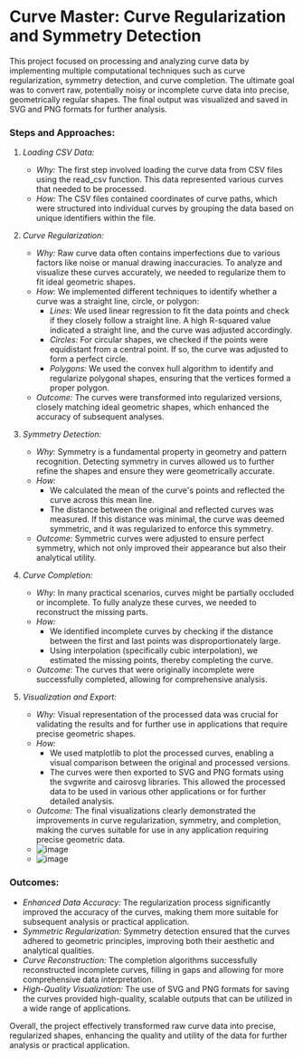 
# Curve Master: Curve Regularization and Symmetry Detection

This project focused on processing and analyzing curve data by implementing multiple computational techniques such as curve regularization, symmetry detection, and curve completion. The ultimate goal was to convert raw, potentially noisy or incomplete curve data into precise, geometrically regular shapes. The final output was visualized and saved in SVG and PNG formats for further analysis.

### Steps and Approaches:

1. *Loading CSV Data:*
   - *Why:* The first step involved loading the curve data from CSV files using the read_csv function. This data represented various curves that needed to be processed.
   - *How:* The CSV files contained coordinates of curve paths, which were structured into individual curves by grouping the data based on unique identifiers within the file.

2. *Curve Regularization:*
   - *Why:* Raw curve data often contains imperfections due to various factors like noise or manual drawing inaccuracies. To analyze and visualize these curves accurately, we needed to regularize them to fit ideal geometric shapes.
   - *How:* We implemented different techniques to identify whether a curve was a straight line, circle, or polygon:
     - *Lines:* We used linear regression to fit the data points and check if they closely follow a straight line. A high R-squared value indicated a straight line, and the curve was adjusted accordingly.
     - *Circles:* For circular shapes, we checked if the points were equidistant from a central point. If so, the curve was adjusted to form a perfect circle.
     - *Polygons:* We used the convex hull algorithm to identify and regularize polygonal shapes, ensuring that the vertices formed a proper polygon.
   - *Outcome:* The curves were transformed into regularized versions, closely matching ideal geometric shapes, which enhanced the accuracy of subsequent analyses.

3. *Symmetry Detection:*
   - *Why:* Symmetry is a fundamental property in geometry and pattern recognition. Detecting symmetry in curves allowed us to further refine the shapes and ensure they were geometrically accurate.
   - *How:* 
     - We calculated the mean of the curve's points and reflected the curve across this mean line.
     - The distance between the original and reflected curves was measured. If this distance was minimal, the curve was deemed symmetric, and it was regularized to enforce this symmetry.
   - *Outcome:* Symmetric curves were adjusted to ensure perfect symmetry, which not only improved their appearance but also their analytical utility.

4. *Curve Completion:*
   - *Why:* In many practical scenarios, curves might be partially occluded or incomplete. To fully analyze these curves, we needed to reconstruct the missing parts.
   - *How:* 
     - We identified incomplete curves by checking if the distance between the first and last points was disproportionately large.
     - Using interpolation (specifically cubic interpolation), we estimated the missing points, thereby completing the curve.
   - *Outcome:* The curves that were originally incomplete were successfully completed, allowing for comprehensive analysis.

5. *Visualization and Export:*
   - *Why:* Visual representation of the processed data was crucial for validating the results and for further use in applications that require precise geometric shapes.
   - *How:* 
     - We used matplotlib to plot the processed curves, enabling a visual comparison between the original and processed versions.
     - The curves were then exported to SVG and PNG formats using the svgwrite and cairosvg libraries. This allowed the processed data to be used in various other applications or for further detailed analysis.
   - *Outcome:* The final visualizations clearly demonstrated the improvements in curve regularization, symmetry, and completion, making the curves suitable for use in any application requiring precise geometric data.
   - ![image](https://github.com/user-attachments/assets/fc9b205a-3180-4440-bee0-ac027d6d5a0c)
   - ![image](https://github.com/user-attachments/assets/335255ff-c2e0-4067-92b8-b7d6acd70cd9)



### Outcomes:

- *Enhanced Data Accuracy:* The regularization process significantly improved the accuracy of the curves, making them more suitable for subsequent analysis or practical application.
- *Symmetric Regularization:* Symmetry detection ensured that the curves adhered to geometric principles, improving both their aesthetic and analytical qualities.
- *Curve Reconstruction:* The completion algorithms successfully reconstructed incomplete curves, filling in gaps and allowing for more comprehensive data interpretation.
- *High-Quality Visualization:* The use of SVG and PNG formats for saving the curves provided high-quality, scalable outputs that can be utilized in a wide range of applications.

Overall, the project effectively transformed raw curve data into precise, regularized shapes, enhancing the quality and utility of the data for further analysis or practical application.
